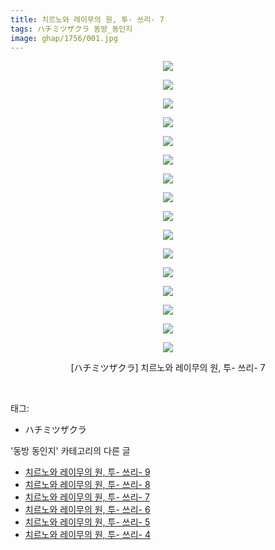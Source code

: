 ```yaml
---
title: 치르노와 레이무의 원, 투- 쓰리- 7
tags: ハチミツザクラ 동방_동인지
image: ghap/1756/001.jpg
---
```

<div class="article">
<p style="text-align: center; clear: none; float: none;"><img src="{{ site.nasurl }}/ghap/1756/001.jpg"/></p>
<p style="text-align: center; clear: none; float: none;"><img src="{{ site.nasurl }}/ghap/1756/002.jpg"/></p>
<p style="text-align: center; clear: none; float: none;"><img src="{{ site.nasurl }}/ghap/1756/003.jpg"/></p>
<p style="text-align: center; clear: none; float: none;"><img src="{{ site.nasurl }}/ghap/1756/004.jpg"/></p>
<p style="text-align: center; clear: none; float: none;"><img src="{{ site.nasurl }}/ghap/1756/005.jpg"/></p>
<p style="text-align: center; clear: none; float: none;"><img src="{{ site.nasurl }}/ghap/1756/006.jpg"/></p>
<p style="text-align: center; clear: none; float: none;"><img src="{{ site.nasurl }}/ghap/1756/007.jpg"/></p>
<p style="text-align: center; clear: none; float: none;"><img src="{{ site.nasurl }}/ghap/1756/008.jpg"/></p>
<p style="text-align: center; clear: none; float: none;"><img src="{{ site.nasurl }}/ghap/1756/009.jpg"/></p>
<p style="text-align: center; clear: none; float: none;"><img src="{{ site.nasurl }}/ghap/1756/010.jpg"/></p>
<p style="text-align: center; clear: none; float: none;"><img src="{{ site.nasurl }}/ghap/1756/011.jpg"/></p>
<p style="text-align: center; clear: none; float: none;"><img src="{{ site.nasurl }}/ghap/1756/012.jpg"/></p>
<p style="text-align: center; clear: none; float: none;"><img src="{{ site.nasurl }}/ghap/1756/013.jpg"/></p>
<p style="text-align: center; clear: none; float: none;"><img src="{{ site.nasurl }}/ghap/1756/014.jpg"/></p>
<p style="text-align: center; clear: none; float: none;"><img src="{{ site.nasurl }}/ghap/1756/015.jpg"/></p>
<p style="text-align: center; clear: none; float: none;"><img src="{{ site.nasurl }}/ghap/1756/016.jpg"/></p>
<p style="text-align: center; clear: none; float: none;">[ハチミツザクラ] 치르노와 레이무의 원, 투- 쓰리- 7</p>
<p><br/></p>
</div><div class="tagTrail">
<p>태그: </p>
<ul>
<li>ハチミツザクラ</li>
</ul>
</div><div class="another">
<p>'동방 동인지' 카테고리의 다른 글</p>
<ul>
<li><a href="/2016-08-21-ghap_1758">치르노와 레이무의 원, 투- 쓰리- 9</a></li>
<li><a href="/2016-08-21-ghap_1757">치르노와 레이무의 원, 투- 쓰리- 8</a></li>
<li><a href="/2016-08-21-ghap_1756">치르노와 레이무의 원, 투- 쓰리- 7</a></li>
<li><a href="/2016-08-21-ghap_1755">치르노와 레이무의 원, 투- 쓰리- 6</a></li>
<li><a href="/2016-08-21-ghap_1754">치르노와 레이무의 원, 투- 쓰리- 5</a></li>
<li><a href="/2016-08-21-ghap_1753">치르노와 레이무의 원, 투- 쓰리- 4</a></li>
</ul>
</div><div class="cb_module cb_fluid">
<div class="cb_wrt cb_profile">
</div><!-- commentList close -->
</div>